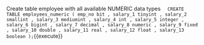 
Create table employee with all available NUMERIC data types ` 
CREATE TABLE employees_numeric (
     emp_no bit
     , salary_1 tinyint
     , salary_2 smallint
     , salary_3 mediumint
     , salary_4 int
     , salary_5 integer
     , salary_6 bigint
     , salary_7 decimal
     , salary_8 numeric
     , salary_9 fixed
     , salary_10 double
     , salary_11 real
     , salary_12 float
     , salary_13 boolean
);`{{execute}}

